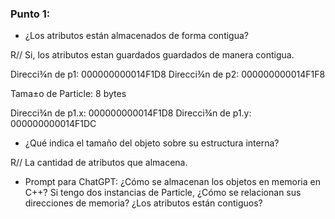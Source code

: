 ### Punto 1:

- ¿Los atributos están almacenados de forma contigua?

R// Si, los atributos estan guardados guardados de manera contigua.

Direcci¾n de p1: 000000000014F1D8
Direcci¾n de p2: 000000000014F1F8


Tama±o de Particle: 8 bytes


Direcci¾n de p1.x: 000000000014F1D8
Direcci¾n de p1.y: 000000000014F1DC

- ¿Qué indica el tamaño del objeto sobre su estructura interna?

R// La cantidad de atributos que almacena.

- Prompt para ChatGPT: ¿Cómo se almacenan los objetos en memoria en C++? Si tengo dos instancias de Particle, ¿Cómo se relacionan sus direcciones de memoria? ¿Los atributos están contiguos?


